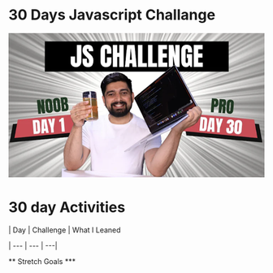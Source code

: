 # 30 Days Javascript Challange

![Javascript Thumbnail](Assets/JsChallenge.png)

# 30 day Activities

| Day | Challenge | What I Leaned

| --- | --- | ---|

** Stretch Goals \***
